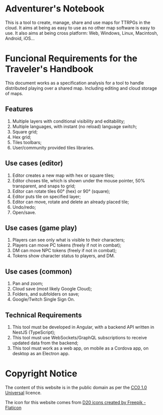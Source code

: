 Adventurer's Notebook
=====================

This is a tool to create, manage, share and use maps for TTRPGs in the cloud.
It aims at being as easy to use as no other map software is easy to use.
It also aims at being cross platform: Web, Windows, Linux, Macintosh, Android, iOS...

Funcional Requirements for the Traveler's Handbook
==================================================

This document works as a specification analysis for a tool to handle distributed playing over a shared map. Including editing and cloud storage of maps.

Features
--------

1. Multiple layers with conditional visibility and editability;
1. Multiple languages, with instant (no reload) language switch;
1. Square grid;
1. Hex grid;
1. Tiles toolbars;
1. User/community provided tiles libraries.

Use cases (editor)
------------------

1. Editor creates a new map with hex or square tiles;
1. Editor choses tile, which is shown under the mouse pointer, 50% transparent, and snaps to grid;
1. Editor can rotate tiles 60° (hex) or 90° (square);
1. Editor puts tile on specified layer;
1. Editor can move, rotate and delete an already placed tile;
1. Undo/redo;
1. Open/save.

Use cases (game play)
---------------------

1. Players can see only what is visible to their characters;
1. Players can move PC tokens (freely if not in combat);
1. DM can move NPC tokens (freely if not in combat);
1. Tokens show character status to players, and DM.

Use cases (common)
------------------

1. Pan and zoom;
1. Cloud save (most likely Google Cloud);
1. Folders, and subfolders on save;
1. Google/Twitch Single Sign On.

Technical Requirements
----------------------

1. This tool must be developed in Angular, with a backend API written in NestJS (TypeScript);
2. This tool must use WebSockets/GraphQL subscriptions to receive updated data from the backend;
3. This tool must work as a web app, on mobile as a Cordova app, on desktop as an Electron app.

Copyright Notice
================

The content of this website is in the public domain as per the
[CC0 1.0 Universal](https://creativecommons.org/publicdomain/zero/1.0/) licence.

The icon for this website comes from [D20 icons created by Freepik - Flaticon](https://www.flaticon.com/free-icons/d20)
